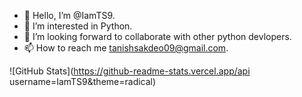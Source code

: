 - 👋 Hello, I’m @IamTS9.
- 👀 I’m interested in Python. 
- 💞️ I’m looking forward to collaborate with other python devlopers.
- 📫 How to reach me tanishsakdeo09@gmail.com.

<!---
IamTS9/IamTS9 is a ✨ special ✨ repository because its `README.md` (this file) appears on your GitHub profile.
You can click the Preview link to take a look at your changes.
--->
![GitHub Stats](https://github-readme-stats.vercel.app/api username=IamTS9&theme=radical)
